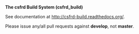 **The csfrd Build System (csfrd_build)**

See documentation at <http://csfrd-build.readthedocs.org/>.

Please issue any/all pull requests against **develop**, not **master**.
